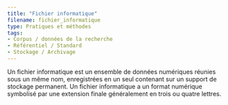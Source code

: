 ```yaml
---
title: "Fichier informatique"
filename: fichier_informatique
type: Pratiques et méthodes
tags:
- Corpus / données de la recherche
- Référentiel / Standard
- Stockage / Archivage
---
```


Un fichier informatique est un ensemble de données numériques réunies sous un même nom, enregistrées en un seul contenant sur un support de stockage permanent. Un fichier informatique a un format numérique symbolisé par une extension finale généralement en trois ou quatre lettres.

